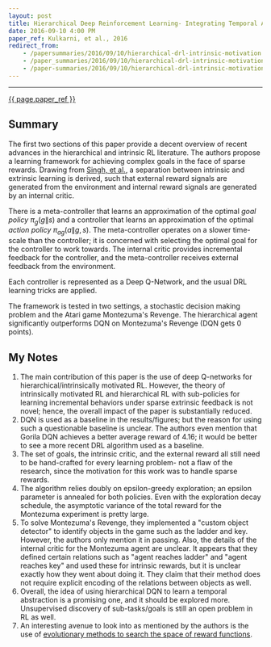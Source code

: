 ```yaml
---
layout: post
title: Hierarchical Deep Reinforcement Learning- Integrating Temporal Abstraction and Intrinsic Motivation
date: 2016-09-10 4:00 PM
paper_ref: Kulkarni, et al., 2016
redirect_from: 
    - /papersummaries/2016/09/10/hierarchical-drl-intrinsic-motivation.html
    - /paper_summaries/2016/09/10/hierarchical-drl-intrinsic-motivation.html
    - /paper-summaries/2016/09/10/hierarchical-drl-intrinsic-motivation.html
---
```


<script type="text/x-mathjax-config">
MathJax.Hub.Config({
  TeX: { equationNumbers: { autoNumber: "AMS" } },
  tex2jax: {inlineMath: [['$','$'], ['\\(','\\)']]}
});
</script>

<script type="text/javascript" async
  src="https://cdn.mathjax.org/mathjax/latest/MathJax.js?config=TeX-MML-AM_CHTML">
</script> 
---

[{{ page.paper_ref }}](http://arxiv.org/pdf/1604.06057v2.pdf)

## Summary 

The first two sections of this paper provide a decent overview of recent advances in the hierarchical and intrinsic RL literature. The authors propose a learning framework for achieving complex goals in the face of sparse rewards. Drawing from [Singh, et al.](http://pemami4911.github.io/paper-summaries/2016/08/29/intrinsically-motivated-rl.html), a separation between intrinsic and extrinsic learning is derived, such that external reward signals are generated from the environment and internal reward signals are generated by an internal critic. 

There is a meta-controller that learns an approximation of the optimal *goal policy* $\pi_{g} (g \| s )$ and a controller that learns an approximation of the optimal *action policy* $\pi_{a g} (a\|g,s)$. The meta-controller operates on a slower time-scale than the controller; it is concerned with selecting the optimal goal for the controller to work towards. The internal critic provides incremental feedback for the controller, and the meta-controller receives external feedback from the environment. 

Each controller is represented as a Deep Q-Network, and the usual DRL learning tricks are applied. 

The framework is tested in two settings, a stochastic decision making problem and the Atari game Montezuma's Revenge. The hierarchical agent significantly outperforms DQN on Montezuma's Revenge (DQN gets 0 points). 

## My Notes

1. The main contribution of this paper is the use of deep Q-networks for hierarchical/intrinsically motivated RL. However, the theory of intrinsically motivated RL and hierarchical RL with sub-policies for learning incremental behaviors under sparse extrinsic feedback is not novel; hence, the overall impact of the paper is substantially reduced. 
2. DQN is used as a baseline in the results/figures; but the reason for using such a questionable baseline is unclear. The authors even mention that Gorila DQN achieves a better average reward of 4.16; it would be better to see a more recent DRL algorithm used as a baseline.
3. The set of goals, the intrinsic critic, and the external reward all still need to be hand-crafted for every learning problem- not a flaw of the research, since the motivation for this work was to handle sparse rewards.
4. The algorithm relies doubly on epsilon-greedy exploration; an epsilon parameter is annealed for both policies. Even with the exploration decay schedule, the asymptotic variance of the total reward for the Montezuma experiment is pretty large. 
5. To solve Montezuma's Revenge, they implemented a "custom object detector" to identify objects in the game such as the ladder and key. However, the authors only mention it in passing. Also, the details of the internal critic for the Montezuma agent are unclear. It appears that they defined certain relations such as "agent reaches ladder" and "agent reaches key" and used these for intrinsic rewards, but it is unclear exactly how they went about doing it. They claim that their method does not require explicit encoding of the relations between objects as well.
6. Overall, the idea of using hierarchical DQN to learn a temporal abstraction is a promising one, and it should be explored more. Unsupervised discovery of sub-tasks/goals is still an open problem in RL as well. 
7. An interesting avenue to look into as mentioned by the authors is the use of [evolutionary methods to search the space of reward functions](https://pdfs.semanticscholar.org/595a/24bcd2bfa1b2709180a9341e6baf53d467f9.pdf).